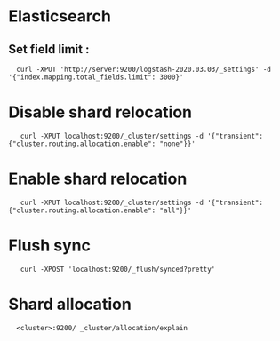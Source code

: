 # Elasticsearch

## Set field limit :

```
  curl -XPUT 'http://server:9200/logstash-2020.03.03/_settings' -d '{"index.mapping.total_fields.limit": 3000}'
```


# Disable shard relocation

```
   curl -XPUT localhost:9200/_cluster/settings -d '{"transient":{"cluster.routing.allocation.enable": "none"}}'
```

# Enable shard relocation

```
   curl -XPUT localhost:9200/_cluster/settings -d '{"transient":{"cluster.routing.allocation.enable": "all"}}'
```



# Flush sync

```
   curl -XPOST 'localhost:9200/_flush/synced?pretty'
```

# Shard allocation 
```
  <cluster>:9200/ _cluster/allocation/explain
```



